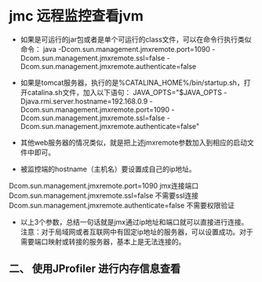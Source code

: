 # jmc 远程监控查看jvm

* 如果是可运行的jar包或者是单个可运行的class文件，可以在命令行执行类似命令： 
  java -Dcom.sun.management.jmxremote.port=1090 -Dcom.sun.management.jmxremote.ssl=false -Dcom.sun.management.jmxremote.authenticate=false

* 如果是tomcat服务器，执行的是%CATALINA_HOME%/bin/startup.sh，打开catalina.sh文件，加入以下语句： 
  JAVA_OPTS="$JAVA_OPTS -Djava.rmi.server.hostname=192.168.0.9 -Dcom.sun.management.jmxremote.port=1090 -Dcom.sun.management.jmxremote.ssl=false -Dcom.sun.management.jmxremote.authenticate=false" 

* 其他web服务器的情况类似，就是把上述jmxremote参数加入到相应的启动文件中即可。 

*   被监控端的hostname（主机名）要设置成自己的ip地址。 

  Dcom.sun.management.jmxremote.port=1090  jmx连接端口 
  Dcom.sun.management.jmxremote.ssl=false  不需要ssl连接 
  Dcom.sun.management.jmxremote.authenticate=false   不需要权限验证   

* 以上3个参数，总结一句话就是jmx通过ip地址和端口就可以直接进行连接。 
  注意：对于局域网或者互联网中有固定ip地址的服务器，可以设置成功。对于需要端口映射或转接的服务器，基本上是无法连接的。 





## 二、 使用JProfiler 进行内存信息查看